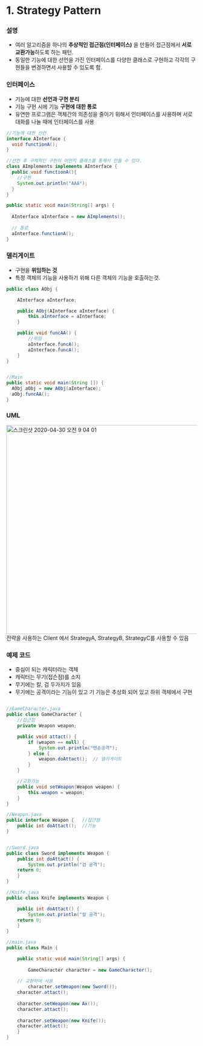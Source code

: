 # 1. Strategy Pattern

### 설명
- 여러 알고리즘을 하나의 **추상적인 접근점(인터페이스)** 을 만들어 접근점에서 **서로 교환가능**하도록 하는 패턴.
- 동일한 기능에 대한 선언을 가진 인터페이스를 다양한 클래스로 구현하고 각각의 구현들을 변경하면서 사용할 수 있도록 함.

### 인터페이스
- 기능에 대한 **선언과 구현 분리** 
- 기능 구현 시에 기능 **구현에 대한 통로**
- 유연한 프로그램은 객체간의 의존성을 줄이기 위해서 인터페이스를 사용하며 서로 대화를 나눌 때에 인터페이스를 사용
```java
//기능에 대한 선언
interface AInterface {
  void functionA();
} 

//선언 후 구체적인 구현이 어떤지 클래스를 통해서 만들 수 있다.
class AImplements implements AInterface {
  public void functionA(){
    //구현
    System.out.println("AAA");
  }
}

public static void main(String[] args) {
	
  AInterface aInterface = new AImplements();
  
  // 통로
  aInterface.functionA(); 
}
```

### 델리게이트
- 구현을 **위임하는 것**
- 특정 객체의 기능을 사용하기 위해 다른 객체의 기능을 호출하는것.
```java
public class AObj {

    AInterface aInterface;

    public AObj(AInterface aInterface) {
        this.aInterface = aInterface;
    }

    public void funcAA() {
    	//위임 
        aInterface.funcA();
        aInterface.funcA();
    }
}


//Main
public static void main(String []) {
  AObj aObj = new AObj(aInterface);
  aObj.funcAA();
}
```

### UML
<img width="553" alt="스크린샷 2020-04-30 오전 9 04 01" src="https://user-images.githubusercontent.com/38370976/80658689-c3694a00-8ac1-11ea-97ea-4c5f29b7bf99.png">
전략을 사용하는 Client 에서 StrategyA, StrategyB, StrategyC를 사용할 수 있음 


### 예제 코드
- 중심이 되는 캐릭터라는 객체
- 캐릭터는 무기(접슨점)를 소지
- 무기에는 칼, 검 두가지가 있음
- 무기에는 공격이라는 기능이 있고 기 기능은 추상화 되어 있고 하위 객체에서 구현

```java

//GameCharacter.java
public class GameCharacter {
    //접근점
    private Weapon weapon;

    public void attact() {
    	if (weapon == null) {
			System.out.println("맨손공격");
		} else {
			weapon.doAttact();  // 델리게이트
		}
    }

    //교환가능
    public void setWeapon(Weapon weapon) {
        this.weapon = weapon;
    }
}

//Weapon.java
public interface Weapon {	//접근점
    public int doAttact();	//기능
}


//Sword.java
public class Sword implements Weapon {
    public int doAttact() {
        System.out.println("검 공격");
	return 0;
    }
}

//Knife.java
public class Knife implements Weapon {

    public int doAttact() {
        System.out.println("칼 공격");
	return 0;
    }
}

//main.java
public class Main {

    public static void main(String[] args) {
		
        GameCharacter character = new GameCharacter();
	
	// 교환하여 사용
        character.setWeapon(new Sword());
	character.attact();
		
	character.setWeapon(new Ax());
	character.attact();
		
	character.setWeapon(new Knife());
	character.attact();
    }	
}

```






